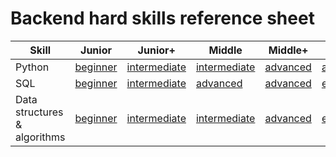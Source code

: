 # Backend hard skills reference sheet

| Skill                        | Junior                                                           | Junior+                                                                  | Middle                                                                     | Middle+                                                          | Senior                                                       |
|------------------------------|------------------------------------------------------------------|--------------------------------------------------------------------------|----------------------------------------------------------------------------|------------------------------------------------------------------|--------------------------------------------------------------|
| Python                       | [beginner](../skills/python/beginner.md)                         | [intermediate](../skills/python/intermediate.md)                         | [intermediate](../skills/python/intermediate.md)                           | [advanced](../skills/python/advanced.md)                         | [advanced](../skills/sql/advanced.md)                        |
| SQL                          | [beginner](../skills/sql/beginner.md)                            | [intermediate](../skills/sql/intermediate.md)                            | [advanced](../skills/sql/advanced.md)                                      | [advanced](../skills/sql/advanced.md)                            | [expert](../skills/sql/expert.md)                            |
| Data structures & algorithms | [beginner](../skills/data-structures-and-algorithms/beginner.md) | [intermediate](../skills/data-structures-and-algorithms/intermediate.md) | [intermediate](../skills/data-structures-and-algorithms/intermediate.md)   | [advanced](../skills/data-structures-and-algorithms/advanced.md) | [expert](../skills/data-structures-and-algorithms/expert.md) |
